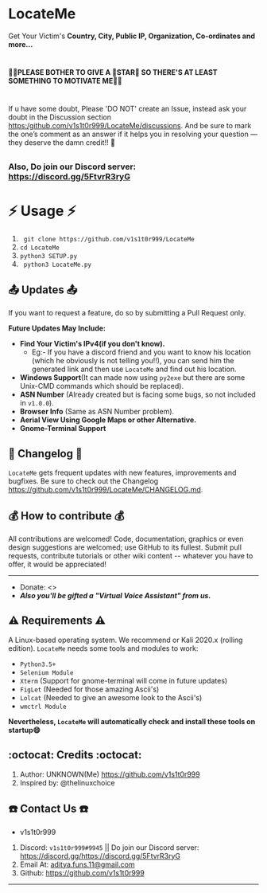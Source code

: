 # LocateMe
Get Your Victim's **Country, City, Public IP, Organization, Co-ordinates and more...**
#
**🙏🏻PLEASE BOTHER TO GIVE A 🌟STAR🌟 SO THERE'S AT LEAST SOMETHING TO MOTIVATE ME🙏🏻**
#
If u have some doubt, Please 'DO NOT' create an Issue, instead ask your doubt in the Discussion section <https:/github.com/v1s1t0r999/LocateMe/discussions>. And be sure to mark the one’s comment as an answer if it helps you in resolving your question — they deserve the damn credit!! :tada:  
##
### Also, Do join our Discord server: <https://discord.gg/5FtvrR3ryG> 
# :zap: Usage :zap:
1. ``` git clone https://github.com/v1s1t0r999/LocateMe```
2. ``` cd LocateMe ```
3. ``` python3 SETUP.py ```
4. ``` python3 LocateMe.py```
##
## :outbox_tray: Updates :outbox_tray:
If you want to request a feature, do so by submitting a Pull Request only.

**Future Updates May Include:**
- **Find Your Victim's IPv4(if you don't know).**
   - Eg:- If you have a discord friend and you want to know his location (which he obviously is not telling you!!), you can send him the generated link and then use `LocateMe` and find out his location.
- **Windows Support**(It can made now using `py2exe` but there are some Unix-CMD commands which should be replaced).
- **ASN Number** (Already created but is facing some bugs, so not included in `v1.0.0`).
- **Browser Info** (Same as ASN Number problem).
- **Aerial View Using Google Maps or other Alternative.**
- **Gnome-Terminal Support**

##
## :page_facing_up: Changelog :page_facing_up:
`LocateMe` gets frequent updates with new features, improvements and bugfixes.
Be sure to check out the Changelog <https://github.com/v1s1t0r999/LocateMe/CHANGELOG.md>.
##
## :moneybag: How to contribute :moneybag:
All contributions are welcomed! Code, documentation, graphics or even design suggestions are welcomed; use GitHub to its fullest. Submit pull requests, contribute tutorials or other wiki content -- whatever you have to offer, it would be appreciated!
*** ***
- Donate: <<LINK-TO-BE-MADE>>  
- ***Also you'll be gifted a "Virtual Voice Assistant" from us.***
##
## :warning: Requirements :warning:
A Linux-based operating system. We recommend or Kali 2020.x (rolling edition). `LocateMe` needs some tools and modules to work:
  - `Python3.5+`
  - `Selenium Module`
  - `Xterm` (Support for gnome-terminal will come in future updates)
  - `FigLet` (Needed for those amazing Ascii's)
  - `Lolcat` (Needed to give an awesome look to the Ascii's)
  - `wmctrl Module`

**Nevertheless, `LocateMe` will automatically check and install these tools on startup😄**


##
## :octocat: Credits :octocat:
1. Author: UNKNOWN(Me) <https://github.com/v1s1t0r999>
2. Inspired by: @thelinuxchoice
##
## :phone: Contact Us :phone:

- v1s1t0r999
1. Discord: `v1s1t0r999#9945` || Do join our Discord server: <https://discord.gg/https://discord.gg/5FtvrR3ryG>
2. Email At: [aditya.funs.11@gmail.com]
3. Github: <https://github.com/v1s1t0r999>

---
[aditya.funs.11@gmail.com]: mailto:aditya.funs.11@gmail.com
